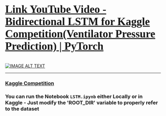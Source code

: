 <a href="https://www.youtube.com/watch?v=mRUEicBk1No&list=PLxqBkZuBynVS8mDTc8ZGermXiS-32pR2y&index=33&ab_channel=Rohan-Paul-AI"><h3 style="font-size:250%; font-family:cursive; color:#ff6666;"><b>Link YouTube Video - Bidirectional LSTM for Kaggle Competition(Ventilator Pressure Prediction) | PyTorch</b></h3></a>

[![IMAGE ALT TEXT](https://imgur.com/o4LJkfu.png)](https://www.youtube.com/watch?v=mRUEicBk1No&list=PLxqBkZuBynVS8mDTc8ZGermXiS-32pR2y&index=33&ab_channel=Rohan-Paul-AI "")


---------------------

### [Kaggle Competition](https://www.kaggle.com/competitions/ventilator-pressure-prediction/overview)

### You can run the Notebook `LSTM.ipynb`  either Locally or in Kaggle - Just modify the 'ROOT_DIR' variable to properly refer to the dataset